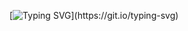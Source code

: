 [![Typing SVG](https://readme-typing-svg.herokuapp.com/?color=FEFEFE&size=38&center=true&vCenter=true&width=1000&lines=Hello+World!++;My+name+is+Taiane++;I'm+a+software+development+student++;Welcome+to+my+github🌼;)](https://git.io/typing-svg)
